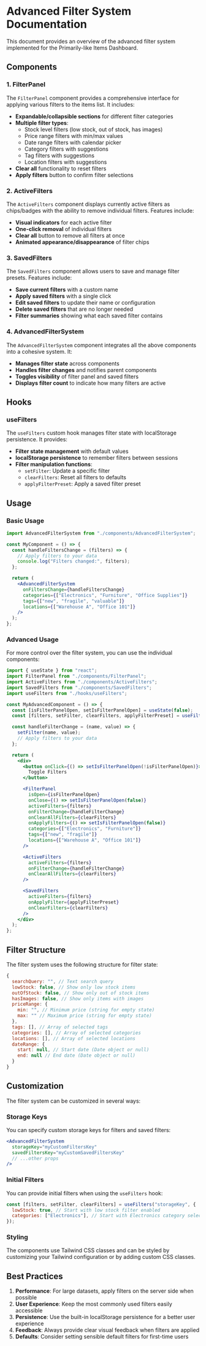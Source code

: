 # Advanced Filter System Documentation

This document provides an overview of the advanced filter system implemented for the Primarily-like Items Dashboard.

## Components

### 1. FilterPanel

The `FilterPanel` component provides a comprehensive interface for applying various filters to the items list. It includes:

- **Expandable/collapsible sections** for different filter categories
- **Multiple filter types**:
  - Stock level filters (low stock, out of stock, has images)
  - Price range filters with min/max values
  - Date range filters with calendar picker
  - Category filters with suggestions
  - Tag filters with suggestions
  - Location filters with suggestions
- **Clear all** functionality to reset filters
- **Apply filters** button to confirm filter selections

### 2. ActiveFilters

The `ActiveFilters` component displays currently active filters as chips/badges with the ability to remove individual filters. Features include:

- **Visual indicators** for each active filter
- **One-click removal** of individual filters
- **Clear all** button to remove all filters at once
- **Animated appearance/disappearance** of filter chips

### 3. SavedFilters

The `SavedFilters` component allows users to save and manage filter presets. Features include:

- **Save current filters** with a custom name
- **Apply saved filters** with a single click
- **Edit saved filters** to update their name or configuration
- **Delete saved filters** that are no longer needed
- **Filter summaries** showing what each saved filter contains

### 4. AdvancedFilterSystem

The `AdvancedFilterSystem` component integrates all the above components into a cohesive system. It:

- **Manages filter state** across components
- **Handles filter changes** and notifies parent components
- **Toggles visibility** of filter panel and saved filters
- **Displays filter count** to indicate how many filters are active

## Hooks

### useFilters

The `useFilters` custom hook manages filter state with localStorage persistence. It provides:

- **Filter state management** with default values
- **localStorage persistence** to remember filters between sessions
- **Filter manipulation functions**:
  - `setFilter`: Update a specific filter
  - `clearFilters`: Reset all filters to defaults
  - `applyFilterPreset`: Apply a saved filter preset

## Usage

### Basic Usage

```jsx
import AdvancedFilterSystem from "./components/AdvancedFilterSystem";

const MyComponent = () => {
  const handleFiltersChange = (filters) => {
    // Apply filters to your data
    console.log("Filters changed:", filters);
  };

  return (
    <AdvancedFilterSystem
      onFiltersChange={handleFiltersChange}
      categories={["Electronics", "Furniture", "Office Supplies"]}
      tags={["new", "fragile", "valuable"]}
      locations={["Warehouse A", "Office 101"]}
    />
  );
};
```

### Advanced Usage

For more control over the filter system, you can use the individual components:

```jsx
import { useState } from "react";
import FilterPanel from "./components/FilterPanel";
import ActiveFilters from "./components/ActiveFilters";
import SavedFilters from "./components/SavedFilters";
import useFilters from "./hooks/useFilters";

const MyAdvancedComponent = () => {
  const [isFilterPanelOpen, setIsFilterPanelOpen] = useState(false);
  const [filters, setFilter, clearFilters, applyFilterPreset] = useFilters();

  const handleFilterChange = (name, value) => {
    setFilter(name, value);
    // Apply filters to your data
  };

  return (
    <div>
      <button onClick={() => setIsFilterPanelOpen(!isFilterPanelOpen)}>
        Toggle Filters
      </button>

      <FilterPanel
        isOpen={isFilterPanelOpen}
        onClose={() => setIsFilterPanelOpen(false)}
        activeFilters={filters}
        onFilterChange={handleFilterChange}
        onClearAllFilters={clearFilters}
        onApplyFilters={() => setIsFilterPanelOpen(false)}
        categories={["Electronics", "Furniture"]}
        tags={["new", "fragile"]}
        locations={["Warehouse A", "Office 101"]}
      />

      <ActiveFilters
        activeFilters={filters}
        onFilterChange={handleFilterChange}
        onClearAllFilters={clearFilters}
      />

      <SavedFilters
        activeFilters={filters}
        onApplyFilter={applyFilterPreset}
        onClearFilters={clearFilters}
      />
    </div>
  );
};
```

## Filter Structure

The filter system uses the following structure for filter state:

```javascript
{
  searchQuery: "", // Text search query
  lowStock: false, // Show only low stock items
  outOfStock: false, // Show only out of stock items
  hasImages: false, // Show only items with images
  priceRange: {
    min: "", // Minimum price (string for empty state)
    max: "" // Maximum price (string for empty state)
  },
  tags: [], // Array of selected tags
  categories: [], // Array of selected categories
  locations: [], // Array of selected locations
  dateRange: {
    start: null, // Start date (Date object or null)
    end: null // End date (Date object or null)
  }
}
```

## Customization

The filter system can be customized in several ways:

### Storage Keys

You can specify custom storage keys for filters and saved filters:

```jsx
<AdvancedFilterSystem
  storageKey="myCustomFiltersKey"
  savedFiltersKey="myCustomSavedFiltersKey"
  // ...other props
/>
```

### Initial Filters

You can provide initial filters when using the `useFilters` hook:

```javascript
const [filters, setFilter, clearFilters] = useFilters("storageKey", {
  lowStock: true, // Start with low stock filter enabled
  categories: ["Electronics"], // Start with Electronics category selected
});
```

### Styling

The components use Tailwind CSS classes and can be styled by customizing your Tailwind configuration or by adding custom CSS classes.

## Best Practices

1. **Performance**: For large datasets, apply filters on the server side when possible
2. **User Experience**: Keep the most commonly used filters easily accessible
3. **Persistence**: Use the built-in localStorage persistence for a better user experience
4. **Feedback**: Always provide clear visual feedback when filters are applied
5. **Defaults**: Consider setting sensible default filters for first-time users
